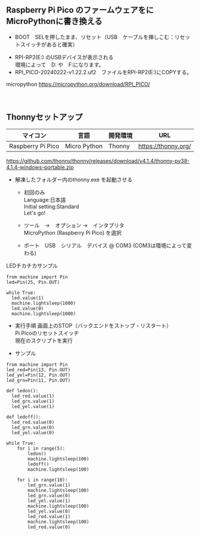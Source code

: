 ## Raspberry Pi Pico のファームウェアをにMicroPythonに書き換える
- BOOT　SELを押したまま、リセット（USB　ケーブルを挿しこむ：リセットスイッチがあると確実）
 * RPI-RP2(E:) のUSBデバイスが表示される<br>環境によって　D: や　F:になります。
 * RPI_PICO-20240222-v1.22.2.uf2　ファイルをRPI-RP2(E:)にCOPYする。

micropython
<https://micropython.org/download/RPI_PICO/>

　
## Thonnyセットアップ

|マイコン|言語|開発環境|URL|
|------|--------|---|-|
|Raspberry Pi Pico |Micro Python|Thonny|<https://thonny.org/>|

<https://github.com/thonny/thonny/releases/download/v4.1.4/thonny-py38-4.1.4-windows-portable.zip>
- 解凍したフォルダー内のthonny.exe を起動させる
  * 初回のみ<br>Language:日本語<br>Initial setting:Standard<br>Let's go!
  
  * ツール　→　オプション →　インタプリタ<br>MicroPython (Raspberry Pi Pico) を選択　
  * ポート　USB　シリアル　デバイス @ COM3 (COM3は環境によって変わる)

LEDチカチカサンプル
```
from machine import Pin
led=Pin(25, Pin.OUT)

while True:
  led.value(1)
  machine.lightsleep(1000)
  led.value(0)
  machine.lightsleep(1000)
```

- 実行手順
 画面上のSTOP（バックエンドをストップ・リスタート）<br>Pi Picoのリセットスイッチ<br>現在のスクリプトを実行


- サンプル　
```
from machine import Pin
led_red=Pin(13, Pin.OUT)
led_yel=Pin(12, Pin.OUT)
led_grn=Pin(11, Pin.OUT)

def ledon():
  led_red.value(1)
  led_grn.value(1)
  led_yel.value(1)

def ledoff():
  led_red.value(0)
  led_grn.value(0)
  led_yel.value(0)

while True:
    for i in range(5):
        ledon()
        machine.lightsleep(100)
        ledoff()
        machine.lightsleep(100)

    for i in range(10):
        led_grn.value(1)
        machine.lightsleep(100)
        led_grn.value(0)
        led_yel.value(1)
        machine.lightsleep(100)
        led_yel.value(0)
        led_red.value(1)
        machine.lightsleep(100)
        led_red.value(0)
```